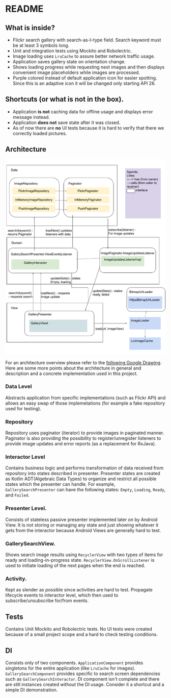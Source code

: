 # README #

## What is inside?
- Flickr search gallery with search-as-I-type field. Search keyword must be at least 3 symbols long.
- Unit and integration tests using Mockito and Robolectric.
- Image loading uses `LruCache` to assure better network traffic usage.
- Application saves gallery state on orientation change.
- Shows loading progress while requesting next images and then displays convenient image placeholders while images are processed.
- Purple colored instead of default application icon for easier spotting. Since this is an adaptive icon it will be changed only starting API 26.

## Shortcuts (or what is not in the box).
- Application **is not** caching data for offline usage and displays error message instead.
- Application **does not** save state after it was closed.
- As of now there are **no** UI tests because it is hard to verify that there we correctly loaded pictures.

## Architecture
![architecture](images/gallery_search_architecture.png)

For an architecture overview please refer to the [following Google Drawing](https://docs.google.com/drawings/d/1r6Xq6DR6mJR96DdIumvpQtsj6Xs_mPr9swNmT4TN9tk/edit?usp=sharing).
Here are some more points about the architecture in general and description and a concrete implementation used in this project.

### Data Level
Abstracts application from specific implementations (such as Flickr API) and allows an easy swap of those implemetations (for example a fake repository used for testing).

### Repository
Repository uses paginator (iterator) to provide images in paginated manner. Paginator is also providing the possibility to register/unregister listeners to provide image updates and error reports (as a replacement for RxJava).

### Interactor Level
Contains business logic and performs transformation of data received from repository into states described in presenter. Presenter states are created as Kotlin ADT(Algebraic Data Types) to organize and restrict all possible states which the presenter can handle. For example, `GallerySearchPresenter` can have the following states: `Empty`, `Loading`, `Ready`, and `Failed`.

### Presenter Level.
Consists of stateless passive presenter implemented later on by Android View. It is not storing or managing any state and just showing whatever it gets from the interactor because Android Views are generally hard to test.

### GallerySearchView.
Shows search image results using `RecyclerView` with two types of items for ready and loading-in-progress state. `RecyclerView.OnScrollListener` is used to initiate loading of the next pages when the end is reached.

### Activity.
Kept as slender as possible since activities are hard to test. Propagate lifecycle events to interactor level, which then used to subscribe/unsubscribe for/from events.

## Tests
Contains Unit Mockito and Robolectric tests. No UI tests were created because of a small project scope and a hard to check testing conditions.

## DI
Consists only of two components. `ApplicationComponent` provides singletons for the entire application (like `LruCache` for images). `GallerySearchComponent` provides specific to search screen dependencies such as `GallerySearchInteractor`. DI component isn't complete and there are still instances created without the DI usage. Consider it a shortcut and a simple DI demonstration.
